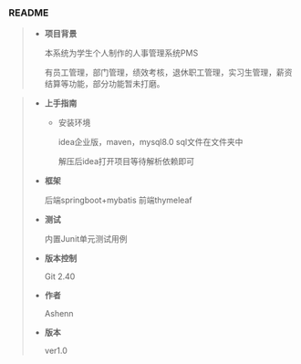 ### README

> - **项目背景**
>
>   本系统为学生个人制作的人事管理系统PMS
>
>   有员工管理，部门管理，绩效考核，退休职工管理，实习生管理，薪资结算等功能，部分功能暂未打磨。

> - **上手指南**
>
>   - 安装环境
>
>     idea企业版，maven，mysql8.0 sql文件在文件夹中
>
>     解压后idea打开项目等待解析依赖即可
>
> 
>
> - **框架**
>
>   后端springboot+mybatis 前端thymeleaf
>
> 
>
> - **测试**
>   
>   内置Junit单元测试用例
>
> 
>
> - **版本控制**
>
>   Git 2.40
>
> 
>
> - **作者**
>
>   Ashenn
>
> 
>
> - **版本**
>
>   ver1.0